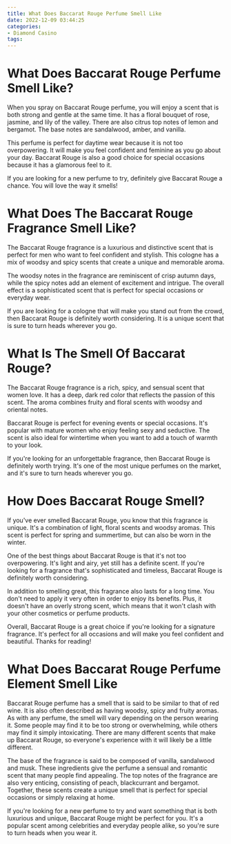 ```yaml
---
title: What Does Baccarat Rouge Perfume Smell Like
date: 2022-12-09 03:44:25
categories:
- Diamond Casino
tags:
---
```



#  What Does Baccarat Rouge Perfume Smell Like?

When you spray on Baccarat Rouge perfume, you will enjoy a scent that is both strong and gentle at the same time. It has a floral bouquet of rose, jasmine, and lily of the valley. There are also citrus top notes of lemon and bergamot. The base notes are sandalwood, amber, and vanilla.

This perfume is perfect for daytime wear because it is not too overpowering. It will make you feel confident and feminine as you go about your day. Baccarat Rouge is also a good choice for special occasions because it has a glamorous feel to it.

If you are looking for a new perfume to try, definitely give Baccarat Rouge a chance. You will love the way it smells!

#  What Does The Baccarat Rouge Fragrance Smell Like?

The Baccarat Rouge fragrance is a luxurious and distinctive scent that is perfect for men who want to feel confident and stylish. This cologne has a mix of woodsy and spicy scents that create a unique and memorable aroma.

The woodsy notes in the fragrance are reminiscent of crisp autumn days, while the spicy notes add an element of excitement and intrigue. The overall effect is a sophisticated scent that is perfect for special occasions or everyday wear.

If you are looking for a cologne that will make you stand out from the crowd, then Baccarat Rouge is definitely worth considering. It is a unique scent that is sure to turn heads wherever you go.

#  What Is The Smell Of Baccarat Rouge?

The Baccarat Rouge fragrance is a rich, spicy, and sensual scent that women love. It has a deep, dark red color that reflects the passion of this scent. The aroma combines fruity and floral scents with woodsy and oriental notes.

Baccarat Rouge is perfect for evening events or special occasions. It's popular with mature women who enjoy feeling sexy and seductive. The scent is also ideal for wintertime when you want to add a touch of warmth to your look.

If you're looking for an unforgettable fragrance, then Baccarat Rouge is definitely worth trying. It's one of the most unique perfumes on the market, and it's sure to turn heads wherever you go.

#  How Does Baccarat Rouge Smell?

If you've ever smelled Baccarat Rouge, you know that this fragrance is unique. It's a combination of light, floral scents and woodsy aromas. This scent is perfect for spring and summertime, but can also be worn in the winter.

One of the best things about Baccarat Rouge is that it's not too overpowering. It's light and airy, yet still has a definite scent. If you're looking for a fragrance that's sophisticated and timeless, Baccarat Rouge is definitely worth considering.

In addition to smelling great, this fragrance also lasts for a long time. You don't need to apply it very often in order to enjoy its benefits. Plus, it doesn't have an overly strong scent, which means that it won't clash with your other cosmetics or perfume products.

Overall, Baccarat Rouge is a great choice if you're looking for a signature fragrance. It's perfect for all occasions and will make you feel confident and beautiful. Thanks for reading!

#  What Does Baccarat Rouge Perfume Element Smell Like
Baccarat Rouge perfume has a smell that is said to be similar to that of red wine. It is also often described as having woodsy, spicy and fruity aromas. As with any perfume, the smell will vary depending on the person wearing it. Some people may find it to be too strong or overwhelming, while others may find it simply intoxicating. There are many different scents that make up Baccarat Rouge, so everyone's experience with it will likely be a little different.

The base of the fragrance is said to be composed of vanilla, sandalwood and musk. These ingredients give the perfume a sensual and romantic scent that many people find appealing. The top notes of the fragrance are also very enticing, consisting of peach, blackcurrant and bergamot. Together, these scents create a unique smell that is perfect for special occasions or simply relaxing at home.

If you're looking for a new perfume to try and want something that is both luxurious and unique, Baccarat Rouge might be perfect for you. It's a popular scent among celebrities and everyday people alike, so you're sure to turn heads when you wear it.